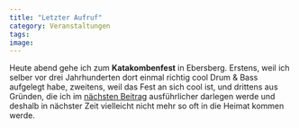 ```yaml
---
title: "Letzter Aufruf"
category: Veranstaltungen
tags: 
image: 
---
```


Heute abend gehe ich zum **Katakombenfest** in Ebersberg. Erstens, weil ich selber vor drei Jahrhunderten dort einmal richtig cool Drum & Bass aufgelegt habe, zweitens, weil das Fest an sich cool ist, und drittens aus Gründen, die ich im [nächsten Beitrag](http://www.misantropolis.de/auf-nach-zuerich) ausführlicher darlegen werde und deshalb in nächster Zeit vielleicht nicht mehr so oft in die Heimat kommen werde.